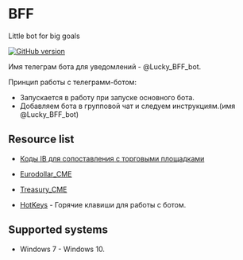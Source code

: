# BFF
Little bot for big goals


[![GitHub version](https://badge.fury.io/gh/Polaroid15%2FBFF.svg)](https://github.com/bffnotify/GOT/releases)

Имя телеграм бота для уведомлений - @Lucky_BFF_bot.

Принцип работы с телеграмм-ботом:

- Запускается в работу при запуске основного бота.
- Добавляем бота в групповой чат и следуем инструкциям.(имя @Lucky_BFF_bot)

## Resource list
* [Коды IB для сопоставления с торговыми площадками][ib_codes]
* [Eurodollar_CME][cme_ed]
* [Treasury_CME][cme_treasury]

* [HotKeys][hotkeys] - Горячие клавиши для работы с ботом.

## Supported systems

* Windows 7 - Windows 10.

[//]: # (LINKS)
[ib_codes]: https://www1.interactivebrokers.com/en/index.php?f=1562&p=north_america
[cme_ed]: https://www.cmegroup.com/trading/interest-rates/stir/eurodollar_contract_specifications.html
[cme_treasury]: https://www.cmegroup.com/trading/interest-rates/us-treasury/10-year-us-treasury-note_contract_specifications.html
[hotkeys]: https://docs.google.com/spreadsheets/d/1SpsyyPi7-taLH1oP0ElC4KnTDiFtODX8N-3wSQXybUU/edit?usp=sharing

